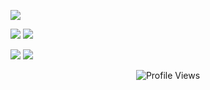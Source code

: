 ![](http://github-profile-summary-cards.vercel.app/api/cards/profile-details?username=sudoR3D&theme=onedark)

![](https://github-profile-summary-cards.vercel.app/api/cards/repos-per-language?username=sudoR3D&theme=github_dark)    ![](https://github-profile-summary-cards.vercel.app/api/cards/most-commit-language?username=sudoR3D&theme=github_dark)

![](https://github-profile-summary-cards.vercel.app/api/cards/stats?username=sudoR3D&theme=github_dark)    ![](https://github-profile-summary-cards.vercel.app/api/cards/productive-time?username=sudoR3D&theme=github_dark)

<div align="center">
  <img src="https://komarev.com/ghpvc/?username=sudoR3D&style=for-the-badge&label=Profile+views&color=blue" alt="Profile Views">
</div>
